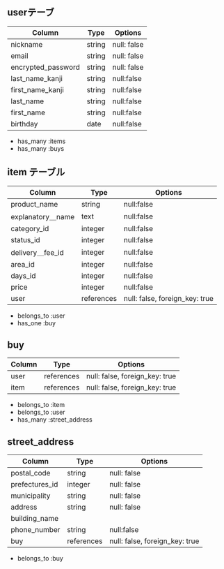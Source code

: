 ## userテーブ
| Column   | Type   | Options     |
| -------- | ------ | ----------- |
| nickname     | string | null: false |
| email    | string | null: false |
| encrypted_password | string | null: false |
| last_name_kanji| string | null:false |
| first_name_kanji | string | null:false |
| last_name | string | null:false |
| first_name | string | null:false |
| birthday | date | null:false |
- has_many :items
- has_many :buys

## item テーブル
| Column | Type   | Options     |
| ------ | ------ | ----------- |
| product_name   | string | null:false |
| explanatory＿name|text | null:false |
| category_id| integer | null:false |
| status_id| integer | null:false |
| delivery＿fee_id |integer | null:false |
| area_id| integer | null:false |
| days_id|integer | null:false |
| price|integer | null:false |
| user   | references | null: false, foreign_key: true |
- belongs_to :user
- has_one :buy

## buy
| Column | Type       | Options                        |
| ------ | ---------- | ------------------------------ |
| user   | references | null: false, foreign_key: true |
| item   | references | null: false, foreign_key: true |
- belongs_to :item
- belongs_to :user
- has_many :street_address

## street_address
| Column | Type       | Options                        |
| ------ | ---------- | ------------------------------ |
| postal_code | string | null: false |
| prefectures_id| integer | null: false |
| municipality | string | null: false |
| address| string | null: false |
| building_name|
| phone_number |string | null:false |
| buy   | references | null: false, foreign_key: true |
- belongs_to :buy